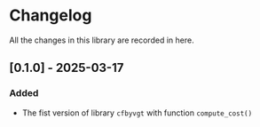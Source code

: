 # Changelog

All the changes in this library are recorded in here.

## [0.1.0] - 2025-03-17
### Added
- The fist version of library `cfbyvgt` with function `compute_cost()`
